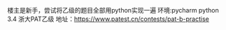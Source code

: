 楼主是新手，尝试将乙级的题目全部用python实现一遍
环境:pycharm python 3.4
浙大PAT乙级 地址：https://www.patest.cn/contests/pat-b-practise
